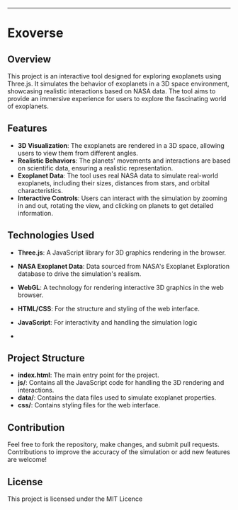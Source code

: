 

---

# Exoverse

## Overview
This project is an interactive tool designed for exploring exoplanets using Three.js. It simulates the behavior of exoplanets in a 3D space environment, showcasing realistic interactions based on NASA data. The tool aims to provide an immersive experience for users to explore the fascinating world of exoplanets.

## Features
- **3D Visualization**: The exoplanets are rendered in a 3D space, allowing users to view them from different angles.
- **Realistic Behaviors**: The planets' movements and interactions are based on scientific data, ensuring a realistic representation.
- **Exoplanet Data**: The tool uses real NASA data to simulate real-world exoplanets, including their sizes, distances from stars, and orbital characteristics.
- **Interactive Controls**: Users can interact with the simulation by zooming in and out, rotating the view, and clicking on planets to get detailed information.

## Technologies Used
- **Three.js**: A JavaScript library for 3D graphics rendering in the browser.
- **NASA Exoplanet Data**: Data sourced from NASA's Exoplanet Exploration database to drive the simulation's realism.
- **WebGL**: A technology for rendering interactive 3D graphics in the web browser.
- **HTML/CSS**: For the structure and styling of the web interface.
- **JavaScript**: For interactivity and handling the simulation logic

- 
## Project Structure
- **index.html**: The main entry point for the project.
- **js/**: Contains all the JavaScript code for handling the 3D rendering and interactions.
- **data/**: Contains the data files used to simulate exoplanet properties.
- **css/**: Contains styling files for the web interface.

## Contribution
Feel free to fork the repository, make changes, and submit pull requests. Contributions to improve the accuracy of the simulation or add new features are welcome!

## License
This project is licensed under the MIT Licence 

